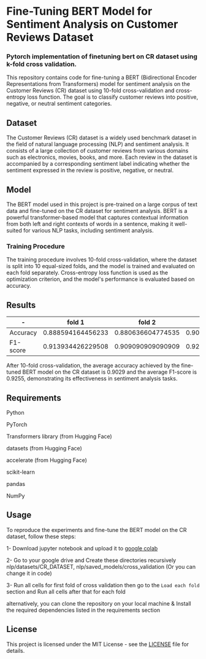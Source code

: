 # Fine-Tuning BERT Model for Sentiment Analysis on Customer Reviews Dataset
### Pytorch implementation of finetuning bert on  CR dataset using k-fold cross validation.



This repository contains code for fine-tuning a BERT (Bidirectional Encoder Representations from Transformers) model for sentiment analysis on the Customer Reviews (CR) dataset using 10-fold cross-validation and cross-entropy loss function. The goal is to classify customer reviews into positive, negative, or neutral sentiment categories.

## Dataset
The Customer Reviews (CR) dataset is a widely used benchmark dataset in the field of natural language processing (NLP) and sentiment analysis. It consists of a large collection of customer reviews from various domains such as electronics, movies, books, and more. Each review in the dataset is accompanied by a corresponding sentiment label indicating whether the sentiment expressed in the review is positive, negative, or neutral.

## Model
The BERT model used in this project is pre-trained on a large corpus of text data and fine-tuned on the CR dataset for sentiment analysis. BERT is a powerful transformer-based model that captures contextual information from both left and right contexts of words in a sentence, making it well-suited for various NLP tasks, including sentiment analysis.

### Training Procedure
The training procedure involves 10-fold cross-validation, where the dataset is split into 10 equal-sized folds, and the model is trained and evaluated on each fold separately. Cross-entropy loss function is used as the optimization criterion, and the model's performance is evaluated based on accuracy.

## Results

|  - | fold 1 | fold 2 | fold 3 | fold 4 | fold 5 | fold 6 | fold 7 | fold 8 | fold 9 | fold 10 |
|----------------------|-----------------|-----------------|-----------------|-----------------|-----------------|-----------------|-----------------|-----------------|-----------------|-----------------|
| Accuracy | 0.888594164456233 | 0.880636604774535 | 0.909090909090909 | 0.885941644562334 | 0.907161803713527 | 0.893899204244031 | 0.913419913419913 | 0.917771883289124| 0.891246684350132| 0.941644562334217 |
| F1-score | 0.913934426229508 | 0.909090909090909 | 0.925438596491228 | 0.914512922465208 | 0.927234927234927 | 0.913419913419913 | 0.947976878612716 | 0.933333333333333| 0.914760914760914| 0.955465587044534 | 




After 10-fold cross-validation, the average accuracy achieved by the fine-tuned BERT model on the CR dataset is 0.9029 and the average F1-score is 0.9255, demonstrating its effectiveness in sentiment analysis tasks.

## Requirements
Python 

PyTorch

Transformers library (from Hugging Face)

datasets (from Hugging Face)

accelerate (from Hugging Face)

scikit-learn

pandas

NumPy

## Usage
To reproduce the experiments and fine-tune the BERT model on the CR dataset, follow these steps:

1- Download jupyter notebook and upload it to [google colab](https://colab.research.google.com)

2- Go to your google drive and Create these directories recursively nlp/datasets/CR_DATASET, nlp/saved_models/cross_validation (Or you can change it in code)

3- Run all cells for first fold of cross validation then go to the ```Load each fold``` section and Run all cells after that for each fold

alternatively, you can clone the repository on your local machine & Install the required dependencies listed in the requirements section 




## License
This project is licensed under the MIT License - see the [LICENSE](https://github.com/Benyormin/fineTuneBert/blob/main/LICENSE) file for details.
